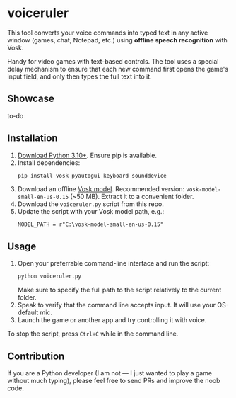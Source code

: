 # voiceruler
This tool converts your voice commands into typed text in any active window (games, chat, Notepad, etc.) using **offline speech recognition** with Vosk.

Handy for video games with text-based controls. The tool uses a special delay mechanism to ensure that each new command first opens the game's input field, and only then types the full text into it.

## Showcase

to-do

## Installation

1. [Download Python 3.10+](https://www.python.org/downloads/). Ensure pip is available.
2. Install dependencies:  
    ```cmd
    pip install vosk pyautogui keyboard sounddevice
    ```
3. Download an offline [Vosk model](https://alphacephei.com/vosk/models). Recommended version: `vosk-model-small-en-us-0.15` (~50 MB). Extract it to a convenient folder.
4. Download the `voiceruler.py` script from this repo.
5. Update the script with your Vosk model path, e.g.:  
    ```text
    MODEL_PATH = r"C:\vosk-model-small-en-us-0.15"
    ```

## Usage

1. Open your preferrable command-line interface and run the script:
    ```cmd
    python voiceruler.py
    ```
    Make sure to specify the full path to the script relatively to the current folder.
2. Speak to verify that the command line accepts input. It will use your OS-default mic.
3. Launch the game or another app and try controlling it with voice.

To stop the script, press `Ctrl+C` while in the command line.

## Contribution

If you are a Python developer (I am not — I just wanted to play a game without much typing), please feel free to send PRs and improve the noob code.
